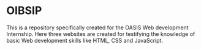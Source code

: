# OIBSIP
This is a repository specifically created for the OASIS Web development Internship. Here three websites are created for testifying the knowledge of basic Web development skills like HTML, CSS and JavaScript. 
